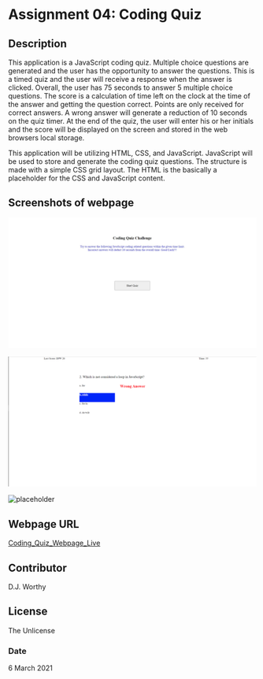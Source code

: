 # Assignment 04:  Coding Quiz

## Description
This application is a JavaScript coding quiz.  Multiple choice questions are generated and the user has the opportunity to answer the questions.  This is a timed quiz and the user will receive a response when the answer is clicked.  Overall, the user has 75 seconds to answer 5 multiple choice questions.  The score is a calculation of time left on the clock at the time of the answer and getting the question correct.  Points are only received for correct answers.  A wrong answer will generate a reduction of 10 seconds on the quiz timer.  At the end of the quiz, the user will enter his or her initials and the score will be displayed on the screen and stored in the web browsers local storage.    

This application will be utilizing HTML, CSS, and JavaScript.  JavaScript will be used to store and generate the coding quiz questions.  The structure is made with a simple CSS grid layout.  The HTML is the basically a placeholder for the CSS and JavaScript content.

## Screenshots of webpage

![Start web page](./assets/images/coding_quiz_start_screen.jpeg)

![Wrong answer page](./assets/images/coding_quiz_wrong_answer_screen.png)

![placeholder](./assets/images/)

## Webpage URL

[Coding_Quiz_Webpage_Live](https://djavanw.github.io/code_quiz)

## Contributor
D.J. Worthy

## License
The Unlicense

### Date
6 March 2021
